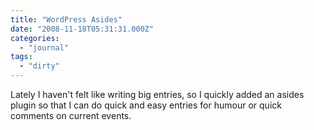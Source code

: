 ```yaml
---
title: "WordPress Asides"
date: "2008-11-18T05:31:31.000Z"
categories: 
  - "journal"
tags: 
  - "dirty"
---
```


Lately I haven't felt like writing big entries, so I quickly added an asides plugin so that I can do quick and easy entries for humour or quick comments on current events.
